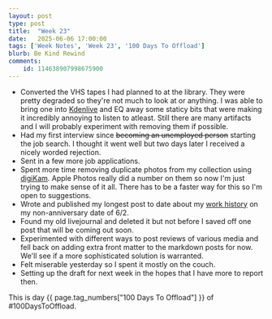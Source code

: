 ```yaml
---
layout: post
type: post
title:  "Week 23"
date:   2025-06-06 17:00:00
tags: ['Week Notes', 'Week 23', '100 Days To Offload']
blurb: Be Kind Rewind
comments:
    id: 114638907998675900
---
```


* Converted the VHS tapes I had planned to at the library. They were pretty degraded so they're not much to look at or anything. I was able to bring one into [Kdenlive] and EQ away some staticy bits that were making it incredibly annoying to listen to atleast. Still there are many artifacts and I will probably experiment with removing them if possible.
* Had my first interview since ~~becoming an unemployed person~~ starting the job search. I thought it went well but two days later I received a nicely worded rejection.
* Sent in a few more job applications.
* Spent more time removing duplicate photos from my collection using [digiKam]. Apple Photos really did a number on them so now I'm just trying to make sense of it all. There has to be a faster way for this so I'm open to suggestions.
* Wrote and published my longest post to date about my [work history] on my non-anniversary date of 6/2.
* Found my old livejournal and deleted it but not before I saved off one post that will be coming out soon.
* Experimented with different ways to post reviews of various media and fell back on adding extra front matter to the markdown posts for now. We'll see if a more sophisticated solution is warranted.
* Felt miserable yesterday so I spent it mostly on the couch.
* Setting up the draft for next week in the hopes that I have more to report then.

This is day {{ page.tag_numbers["100 Days To Offload"] }}  of #100DaysToOffload.

[Kdenlive]: https://kdenlive.org/
[digiKam]: https://www.digikam.org/
[work history]: /blog/2025/06/02/work-history